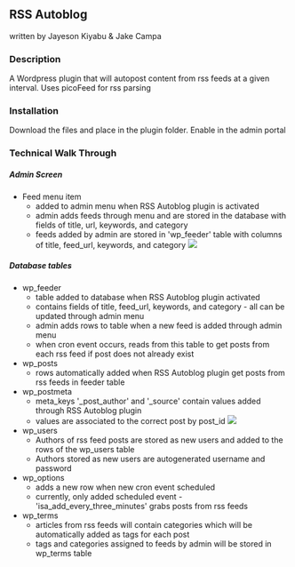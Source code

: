 ## RSS Autoblog
written by Jayeson Kiyabu & Jake Campa

### Description
A Wordpress plugin that will autopost content from rss feeds at a given interval. Uses picoFeed for rss parsing

### Installation
Download the files and place in the plugin folder. Enable in the admin portal

### Technical Walk Through

##### Admin Screen
* Feed menu item
     - added to admin menu when RSS Autoblog plugin is activated
     - admin adds feeds through menu and are stored in the database with fields of title, url, keywords, and category
     - feeds added by admin are stored in 'wp_feeder' table with columns of title, feed_url, keywords, and category
![](https://image.ibb.co/cWZthv/wp_feeder.jpg)

##### Database tables
* wp_feeder
     - table added to database when RSS Autoblog plugin activated
     - contains fields of title, feed_url, keywords, and category - all can be updated through admin menu
     - admin adds rows to table when a new feed is added through admin menu
     - when cron event occurs, reads from this table to get posts from each rss feed if post does not already exist
* wp_posts
     - rows automatically added when RSS Autoblog plugin get posts from rss feeds in feeder table
* wp_postmeta
     - meta_keys '\_post_author' and '\_source' contain values added through RSS Autoblog plugin
     - values are associated to the correct post by post_id
![](https://image.ibb.co/hJA5vF/postmeta.jpg)
* wp_users
     - Authors of rss feed posts are stored as new users and added to the rows of the wp_users table
     - Authors stored as new users are autogenerated username and password
* wp_options
     - adds a new row when new cron event scheduled
     - currently, only added scheduled event - 'isa_add_every_three_minutes' grabs posts from rss feeds
* wp_terms
     - articles from rss feeds will contain categories which will be automatically added as tags for each post
     - tags and categories assigned to feeds by admin will be stored in wp_terms table
